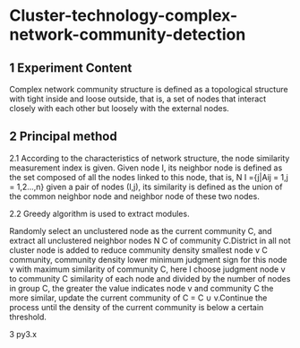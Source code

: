 # Cluster-technology-complex-network-community-detection
1 Experiment Content  
----

Complex network community structure is defined as a topological structure with tight inside and loose outside, that is, a set of nodes that interact closely with each other but loosely with the external nodes.  

2 Principal method  
----

2.1 According to the characteristics of network structure, the node similarity measurement index is given. Given node I, its neighbor node is defined as the set composed of all the nodes linked to this node, that is, N I ={j|Aij = 1,j = 1,2...,n} given a pair of nodes (I,j), its similarity is defined as the union of the common neighbor node and neighbor node of these two nodes.  

2.2 Greedy algorithm is used to extract modules.  

Randomly select an unclustered node as the current community C, and extract all unclustered neighbor nodes N C of community C.District in all not cluster node is added to reduce community density smallest node v C community, community density lower minimum judgment sign for this node v with maximum similarity of community C, here I choose judgment node v to community C similarity of each node and divided by the number of nodes in group C, the greater the value indicates node v and community C the more similar, update the current community of C = C ∪ v.Continue the process until the density of the current community is below a certain threshold.  

3 py3.x




